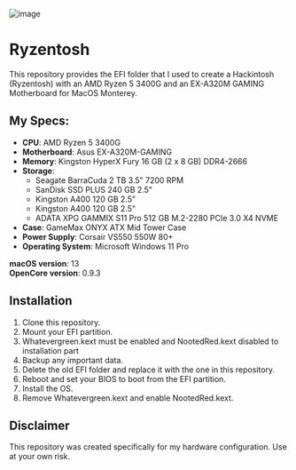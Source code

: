 ![image](https://github.com/JeanxPereira/EFI-Ryzentosh/assets/28275208/634ac25c-bcb3-481b-ae3c-13a46636edbf)


# Ryzentosh

This repository provides the EFI folder that I used to create a Hackintosh (Ryzentosh) with an AMD Ryzen 5 3400G and an EX-A320M GAMING Motherboard for MacOS Monterey.

## My Specs:

- **CPU**: AMD Ryzen 5 3400G
- **Motherboard**: Asus EX-A320M-GAMING
- **Memory**: Kingston HyperX Fury 16 GB (2 x 8 GB) DDR4-2666
- **Storage**: 
  - Seagate BarraCuda 2 TB 3.5" 7200 RPM
  - SanDisk SSD PLUS 240 GB 2.5"
  - Kingston A400 120 GB 2.5"
  - Kingston A400 120 GB 2.5"
  - ADATA XPG GAMMIX S11 Pro 512 GB M.2-2280 PCIe 3.0 X4 NVME
- **Case**: GameMax ONYX ATX Mid Tower Case
- **Power Supply**: Corsair VS550 550W 80+
- **Operating System**: Microsoft Windows 11 Pro

**macOS version**: 13 \
**OpenCore version**: 0.9.3

## Installation

1. Clone this repository.
2. Mount your EFI partition.
3. Whatevergreen.kext must be enabled and NootedRed.kext disabled to installation part
4. Backup any important data.
5. Delete the old EFI folder and replace it with the one in this repository.
6. Reboot and set your BIOS to boot from the EFI partition.
7. Install the OS.
8. Remove Whatevergreen.kext and enable NootedRed.kext.

## Disclaimer

This repository was created specifically for my hardware configuration. Use at your own risk.
